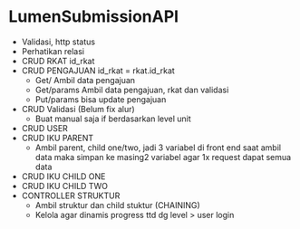 # LumenSubmissionAPI

-   Validasi, http status
-   Perhatikan relasi
-   CRUD RKAT id_rkat
-   CRUD PENGAJUAN id_rkat = rkat.id_rkat
    -   Get/ Ambil data pengajuan
    -   Get/params Ambil data pengajuan, rkat dan validasi
    -   Put/params bisa update pengajuan
-   CRUD Validasi (Belum fix alur)
    -   Buat manual saja if berdasarkan level unit
-   CRUD USER
-   CRUD IKU PARENT
    -   Ambil parent, child one/two, jadi 3 variabel di front end saat ambil data maka simpan ke masing2 variabel agar 1x request dapat semua data
-   CRUD IKU CHILD ONE
-   CRUD IKU CHILD TWO
-   CONTROLLER STRUKTUR
    -   Ambil struktur dan child stuktur (CHAINING)
    -   Kelola agar dinamis progress ttd dg level > user login

